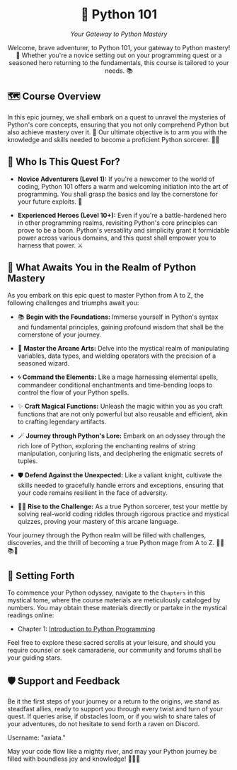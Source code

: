 <div align="center">
  <h1>📜 <strong>Python 101</strong></h1>
  <p><em>Your Gateway to Python Mastery</em></p>
  <p>Welcome, brave adventurer, to Python 101, your gateway to Python mastery! 🚀 Whether you're a novice setting out on your programming quest or a seasoned hero returning to the fundamentals, this course is tailored to your needs. 📚</p>
</div>

## 🗺️ Course Overview

In this epic journey, we shall embark on a quest to unravel the mysteries of Python's core concepts, ensuring that you not only comprehend Python but also achieve mastery over it. 🌟 Our ultimate objective is to arm you with the knowledge and skills needed to become a proficient Python sorcerer. 🧙‍♂️

## 🎯 Who Is This Quest For?

- **Novice Adventurers (Level 1):** If you're a newcomer to the world of coding, Python 101 offers a warm and welcoming initiation into the art of programming. You shall grasp the basics and lay the cornerstone for your future exploits. 🔰

- **Experienced Heroes (Level 10+):** Even if you're a battle-hardened hero in other programming realms, revisiting Python's core principles can prove to be a boon. Python's versatility and simplicity grant it formidable power across various domains, and this quest shall empower you to harness that power. ⚔️

## 📜 What Awaits You in the Realm of Python Mastery

As you embark on this epic quest to master Python from A to Z, the following challenges and triumphs await you:

- 📚 **Begin with the Foundations:** Immerse yourself in Python's syntax and fundamental principles, gaining profound wisdom that shall be the cornerstone of your journey.

- 🧮 **Master the Arcane Arts:** Delve into the mystical realm of manipulating variables, data types, and wielding operators with the precision of a seasoned wizard.

- 🌀 **Command the Elements:** Like a mage harnessing elemental spells, commandeer conditional enchantments and time-bending loops to control the flow of your Python spells.

- ✨ **Craft Magical Functions:** Unleash the magic within you as you craft functions that are not only powerful but also reusable and efficient, akin to crafting legendary artifacts.

- 🪄 **Journey through Python's Lore:** Embark on an odyssey through the rich lore of Python, exploring the enchanting realms of string manipulation, conjuring lists, and deciphering the enigmatic secrets of tuples.

- 🛡️ **Defend Against the Unexpected:** Like a valiant knight, cultivate the skills needed to gracefully handle errors and exceptions, ensuring that your code remains resilient in the face of adversity.

- 🧙‍♂️ **Rise to the Challenge:** As a true Python sorcerer, test your mettle by solving real-world coding riddles through rigorous practice and mystical quizzes, proving your mastery of this arcane language.

Your journey through the Python realm will be filled with challenges, discoveries, and the thrill of becoming a true Python mage from A to Z. 🐍✨📚🌟

## 🌟 Setting Forth

To commence your Python odyssey, navigate to the `Chapters` in this mystical tome, where the course materials are meticulously cataloged by numbers. You may obtain these materials directly or partake in the mystical readings online:

- Chapter 1: [Introduction to Python Programming](#)

Feel free to explore these sacred scrolls at your leisure, and should you require counsel or seek camaraderie, our community and forums shall be your guiding stars.

## 🛡️ Support and Feedback

Be it the first steps of your journey or a return to the origins, we stand as steadfast allies, ready to support you through every twist and turn of your quest. If queries arise, if obstacles loom, or if you wish to share tales of your adventures, do not hesitate to send forth a raven on Discord.

Username: "axiata."

May your code flow like a mighty river, and may your Python journey be filled with boundless joy and knowledge! 🚀🐍📜

